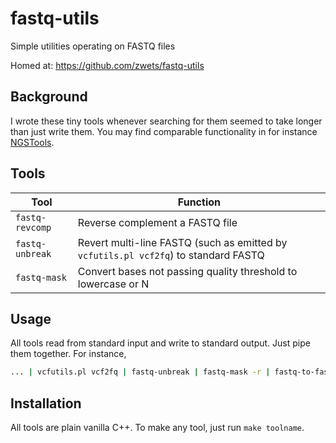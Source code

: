 # fastq-utils

Simple utilities operating on FASTQ files

Homed at: https://github.com/zwets/fastq-utils

## Background

I wrote these tiny tools whenever searching for them seemed to take longer
than just write them.  You may find comparable functionality in for instance
[NGSTools](https://github.com/ngstools).

## Tools

| Tool | Function |
|------|----------|
|`fastq-revcomp`  | Reverse complement a FASTQ file |
|`fastq-unbreak`  | Revert multi-line FASTQ (such as emitted by `vcfutils.pl vcf2fq`) to standard FASTQ |
|`fastq-mask`     | Convert bases not passing quality threshold to lowercase or N |

## Usage

All tools read from standard input and write to standard output.  Just pipe
them together.  For instance,

```bash
... | vcfutils.pl vcf2fq | fastq-unbreak | fastq-mask -r | fastq-to-fasta
```

## Installation

All tools are plain vanilla C++.  To make any tool, just run `make toolname`.

